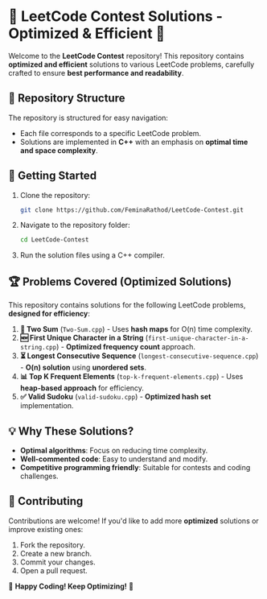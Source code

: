 # 🚀 LeetCode Contest Solutions - Optimized & Efficient 🚀

Welcome to the **LeetCode Contest** repository! This repository contains **optimized and efficient** solutions to various LeetCode problems, carefully crafted to ensure **best performance and readability**.

## 📂 Repository Structure

The repository is structured for easy navigation:
- Each file corresponds to a specific LeetCode problem.
- Solutions are implemented in **C++** with an emphasis on **optimal time and space complexity**.

## 🚀 Getting Started

1. Clone the repository:
   ```bash
   git clone https://github.com/FeminaRathod/LeetCode-Contest.git
   ```
2. Navigate to the repository folder:
   ```bash
   cd LeetCode-Contest
   ```
3. Run the solution files using a C++ compiler.

## 🏆 Problems Covered (Optimized Solutions)
This repository contains solutions for the following LeetCode problems, **designed for efficiency**:

1. **🔢 Two Sum** (`Two-Sum.cpp`) - Uses **hash maps** for O(n) time complexity.
2. **🆕 First Unique Character in a String** (`first-unique-character-in-a-string.cpp`) - **Optimized frequency count** approach.
3. **⏳ Longest Consecutive Sequence** (`longest-consecutive-sequence.cpp`) - **O(n) solution** using **unordered sets**.
4. **📊 Top K Frequent Elements** (`top-k-frequent-elements.cpp`) - Uses **heap-based approach** for efficiency.
5. **✅ Valid Sudoku** (`valid-sudoku.cpp`) - **Optimized hash set** implementation.

## 💡 Why These Solutions?
- **Optimal algorithms**: Focus on reducing time complexity.
- **Well-commented code**: Easy to understand and modify.
- **Competitive programming friendly**: Suitable for contests and coding challenges.

## 🤝 Contributing
Contributions are welcome! If you'd like to add more **optimized** solutions or improve existing ones:
1. Fork the repository.
2. Create a new branch.
3. Commit your changes.
4. Open a pull request.

🚀 **Happy Coding! Keep Optimizing!** 🚀

